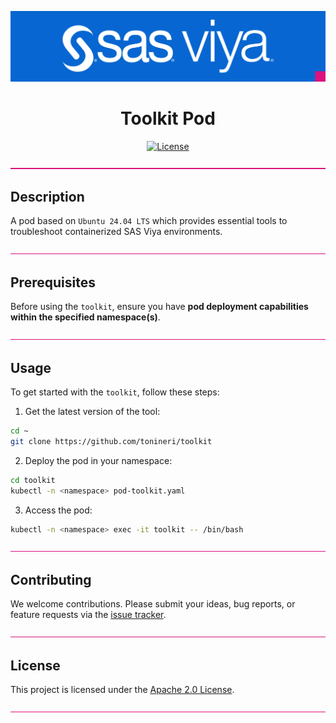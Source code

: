 <div align="center">

![SAS Viya](/.assets/sasviya.png)

# **Toolkit Pod**

[![License](https://img.shields.io/badge/license-Apache%202.0-blue)](LICENSE.md)

</div>

![divider](/.assets/divider.png)

## Description

A pod based on `Ubuntu 24.04 LTS` which provides essential tools to troubleshoot containerized SAS Viya environments.

![divider](/.assets/divider.png)

## Prerequisites

Before using the `toolkit`, ensure you have **pod deployment capabilities within the specified namespace(s)**.

![divider](/.assets/divider.png)

## Usage

To get started with the `toolkit`, follow these steps:

1. Get the latest version of the tool:

```bash
cd ~
git clone https://github.com/tonineri/toolkit
```

2. Deploy the pod in your namespace:

```bash
cd toolkit
kubectl -n <namespace> pod-toolkit.yaml
```

3. Access the pod:

```bash
kubectl -n <namespace> exec -it toolkit -- /bin/bash
```

![divider](/.assets/divider.png)

## Contributing

We welcome contributions. Please submit your ideas, bug reports, or feature requests via the [issue tracker](https://github.com/tonineri/toolkit/issues).

![divider](/.assets/divider.png)

## License

This project is licensed under the [Apache 2.0 License](LICENSE.md). 

![divider](/.assets/divider.png)


